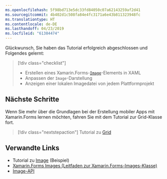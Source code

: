 ```yaml
---
ms.openlocfilehash: 5f98bd713e5dc33fd84050c07a62143259af2d41
ms.sourcegitcommit: 4b402d1c508fa84e4fc3171a6e43b811323948fc
ms.translationtype: HT
ms.contentlocale: de-DE
ms.lasthandoff: 04/23/2019
ms.locfileid: "61384474"
---
```

Glückwunsch, Sie haben das Tutorial erfolgreich abgeschlossen und Folgendes gelernt:

> [!div class="checklist"]
> - Erstellen eines Xamarin.Forms-[`Image`](xref:Xamarin.Forms.Image)-Elements in XAML
> - Anpassen der `Image`-Darstellung
> - Anzeigen einer lokalen Imagedatei von jedem Plattformprojekt

## <a name="next-steps"></a>Nächste Schritte

Wenn Sie mehr über die Grundlagen bei der Erstellung mobiler Apps mit Xamarin.Forms lernen möchten, fahren Sie mit dem Tutorial zur Grid-Klasse fort.

> [!div class="nextstepaction"]
> Tutorial zu [Grid](~/get-started/tutorials/grid/index.yml)

## <a name="related-links"></a>Verwandte Links

- Tutorial zu [Image](https://developer.xamarin.com/samples/xamarin-forms/GetStarted/Tutorials/ImageTutorial) (Beispiel)
- [Xamarin.Forms Images (Leitfaden zur Xamarin.Forms-Images-Klasse)](~/xamarin-forms/user-interface/images.md)
- [Image-API](xref:Xamarin.Forms.Image)
